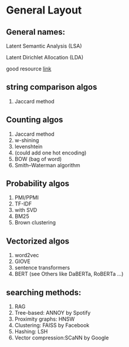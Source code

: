 # General Layout

## General names:
Latent Semantic Analysis (LSA) 

Latent Dirichlet Allocation (LDA)

good resource [link](https://www.youtube.com/playlist?list=PLIUOU7oqGTLhlWpTz4NnuT3FekouIVlqc)

## string comparison algos
1. Jaccard method

## Counting algos
1. Jaccard method
2. w-shining 
3. levenshtein
4. (could add one hot encoding)
5. BOW (bag of word)
6. Smith–Waterman algorithm

## Probability algos
1. PMI/PPMI
2. TF-IDF
3. with SVD
4. BM25
5. Brown clustering

## Vectorized algos
1. word2vec
2. GlOVE
3. sentence transformers
4. BERT (see Others like DaBERTa, RoBERTa ...)


## searching methods:
1. RAG
2. Tree-based: ANNOY by Spotify
3. Proximity graphs: HNSW
4.  Clustering: FAISS by Facebook
5. Hashing: LSH
6. Vector compression:SCaNN by Google

